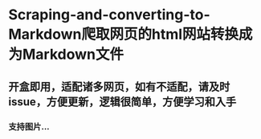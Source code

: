 # Scraping-and-converting-to-Markdown爬取网页的html网站转换成为Markdown文件
## 开盒即用，适配诸多网页，如有不适配，请及时issue，方便更新，逻辑很简单，方便学习和入手
### 支持图片...
